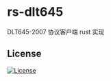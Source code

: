 # rs-dlt645

DLT645-2007 协议客户端 rust 实现


## License

[![License](https://img.shields.io/badge/License-Apache_2.0-blue.svg)](https://opensource.org/licenses/Apache-2.0)
